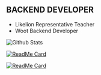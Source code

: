 ## BACKEND DEVELOPER
- Likelion Representative Teacher
- Woot Backend Developer

![Github Stats](https://github-readme-stats.vercel.app/api?username=oereo&show_icons=true&theme=dracula)


[![ReadMe Card](https://github-readme-stats.vercel.app/api/pin/?username=oereo&repo=Algorithm_for_CodingTest&theme=dracula)](https://github.com/oereo/Algorithm_for_CodingTest) 

[![ReadMe Card](https://github-readme-stats.vercel.app/api/pin/?username=oereo&repo=Webeing&theme=dracula)](https://github.com/oereo/Webeing)


